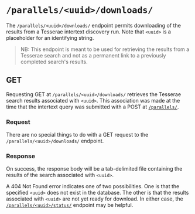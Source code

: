 # `/parallels/<uuid>/downloads/`

The `/parallels/<uuid>/downloads/` endpoint permits downloading of the results from a Tesserae intertext discovery run.  Note that `<uuid>` is a placeholder for an identifying string.

> NB:  This endpoint is meant to be used for retrieving the results from a Tesserae search and not as a permanent link to a previously completed search's results.

## GET

Requesting GET at `/parallels/<uuid>/downloads/` retrieves the Tesserae search results associated with `<uuid>`.  This association was made at the time that the intertext query was submitted with a POST at [`/parallels/`](parallels.md).

### Request

There are no special things to do with a GET request to the `/parallels/<uuid>/downloads/` endpoint.

### Response

On success, the response body will be a tab-delimited file containing the results of the search associated with `<uuid>`.

A 404 Not Found error indicates one of two possibilities. One is that the specified `<uuid>` does not exist in the database. The other is that the results associated with `<uuid>` are not yet ready for download. In either case, the [`/parallels/<uuid>/status/`](parallels-uuid-status.md) endpoint may be helpful.
